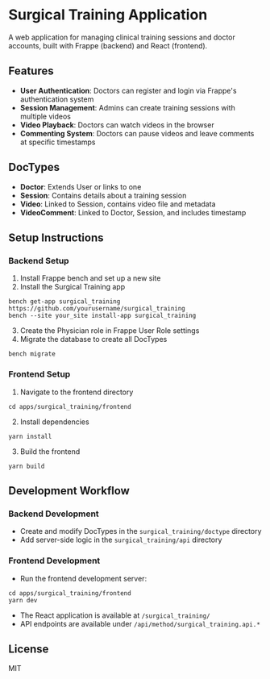 # Surgical Training Application

A web application for managing clinical training sessions and doctor accounts, built with Frappe (backend) and React (frontend).

## Features

- **User Authentication**: Doctors can register and login via Frappe's authentication system
- **Session Management**: Admins can create training sessions with multiple videos
- **Video Playback**: Doctors can watch videos in the browser
- **Commenting System**: Doctors can pause videos and leave comments at specific timestamps

## DocTypes

- **Doctor**: Extends User or links to one
- **Session**: Contains details about a training session
- **Video**: Linked to Session, contains video file and metadata
- **VideoComment**: Linked to Doctor, Session, and includes timestamp

## Setup Instructions

### Backend Setup

1. Install Frappe bench and set up a new site
2. Install the Surgical Training app
```
bench get-app surgical_training https://github.com/yourusername/surgical_training
bench --site your_site install-app surgical_training
```
3. Create the Physician role in Frappe User Role settings
4. Migrate the database to create all DocTypes
```
bench migrate
```

### Frontend Setup

1. Navigate to the frontend directory
```
cd apps/surgical_training/frontend
```
2. Install dependencies
```
yarn install
```
3. Build the frontend
```
yarn build
```

## Development Workflow

### Backend Development
- Create and modify DocTypes in the `surgical_training/doctype` directory
- Add server-side logic in the `surgical_training/api` directory

### Frontend Development
- Run the frontend development server:
```
cd apps/surgical_training/frontend
yarn dev
```
- The React application is available at `/surgical_training/`
- API endpoints are available under `/api/method/surgical_training.api.*`

## License

MIT
